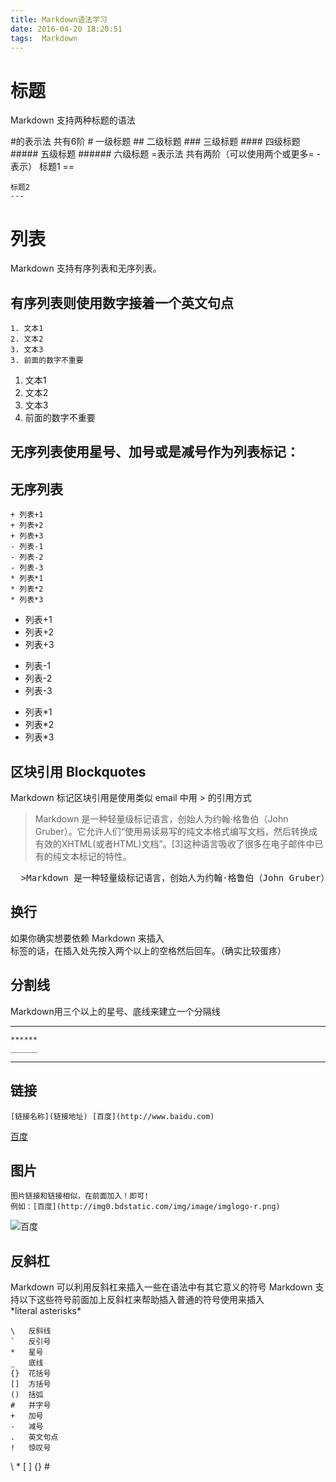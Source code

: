 ```yaml
---
title: Markdown语法学习
date: 2016-04-20 18:20:51
tags:  Markdown
---
```

# 标题
Markdown 支持两种标题的语法

  #的表示法 共有6阶
    # 一级标题
    ## 二级标题
    ### 三级标题
    #### 四级标题
    ##### 五级标题
    ###### 六级标题
  =表示法 共有两阶（可以使用两个或更多=  -表示）
    标题1
    ==

    标题2
    ---

# 列表
Markdown 支持有序列表和无序列表。

## 有序列表则使用数字接着一个英文句点

    1. 文本1
    2. 文本2
    3. 文本3
    3. 前面的数字不重要

  1. 文本1
  2. 文本2
  3. 文本3
  3. 前面的数字不重要

## 无序列表使用星号、加号或是减号作为列表标记：
  ## 无序列表
    + 列表+1
    + 列表+2
    + 列表+3
    - 列表-1
    - 列表-2
    - 列表-3
    * 列表*1
    * 列表*2
    * 列表*3

  + 列表+1
  + 列表+2
  + 列表+3
  - 列表-1
  - 列表-2
  - 列表-3
  * 列表*1
  * 列表*2
  * 列表*3

## 区块引用 Blockquotes

Markdown 标记区块引用是使用类似 email 中用 > 的引用方式  

  >Markdown 是一种轻量级标记语言，创始人为约翰·格鲁伯（John Gruber）。它允许人们“使用易读易写的纯文本格式编写文档，然后转换成有效的XHTML(或者HTML)文档”。[3]这种语言吸收了很多在电子邮件中已有的纯文本标记的特性。

<pre>
  >Markdown 是一种轻量级标记语言，创始人为约翰·格鲁伯（John Gruber）。它允许人们“使用易读易写的纯文本格式编写文档，然后转换成有效的XHTML(或者HTML)文档”。[3]这种语言吸收了很多在电子邮件中已有的纯文本标记的特性。
</pre>

## 换行
如果你确实想要依赖 Markdown 来插入 <br/> 标签的话，在插入处先按入两个以上的空格然后回车。（确实比较蛋疼）

## 分割线
Markdown用三个以上的星号、底线来建立一个分隔线
****
    ******
    ______
____

## 链接
    [链接名称](链接地址) [百度](http://www.baidu.com)
[百度](http://www.baidu.com)

## 图片
    图片链接和链接相似，在前面加入！即可!  
    例如：[百度](http://img0.bdstatic.com/img/image/imglogo-r.png)

![百度](http://img0.bdstatic.com/img/image/imglogo-r.png)

## 反斜杠
Markdown 可以利用反斜杠来插入一些在语法中有其它意义的符号
Markdown 支持以下这些符号前面加上反斜杠来帮助插入普通的符号使用来插入  
\*literal asterisks\*

    \   反斜线
    `   反引号
    *   星号
    _   底线
    {}  花括号
    []  方括号
    ()  括弧
    #   井字号
    +   加号
    -   减号
    .   英文句点
    !   惊叹号

\\ \* \[ \] \{\} \#
